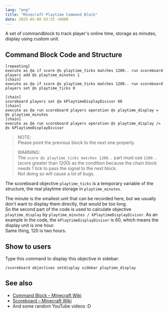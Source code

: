```yaml
---
lang: "eng"
title: "Minecraft Playtime Command Block"
date: 2025-05-08 03:55 +0800
---
```


A set of commandblock to track player's online time, storage as minutes, display using custom unit.

## Command Block Code and Structure

```text
[repeating]
execute as @a if score @s playtime_ticks matches 1200.. run scoreboard players add @s playtime_minutes 1
[chain]
execute as @a if score @s playtime_ticks matches 1200.. run scoreboard players set @s playtime_ticks 0

[chain]
scoreboard players set @a kPlaytimeDisplayDivisor 60
[chain]
execute as @a run scoreboard players operation @s playtime_display = @s playtime_minutes
[chain]
execute as @a run scoreboard players operation @s playtime_display /= @s kPlaytimeDisplayDivisor
```

> NOTE:\
> Please point the previous block to the next one properly.

> WARNING:\
> The `score @s playtime_ticks matches 1200..` part must use `1200..`(score greater than 1200) as the condition because the chain block needs 1 tick to pass the signal to the next block.\
> Not doing so will cause a lot of bugs.

The scoreboard objective `playtime_ticks` is a temporary variable of the structure, the real playtime storage in `playtime_minutes`.

The minute is the smallest unit that can be recorded here, but we usually don't want to display them directly, that would be too long.\
So the second part of the code is used to calculate objective `playtime_display` by `playtime_minutes / kPlaytimeDisplayDivisor`. As an example in the code, the `kPlaytimeDisplayDivisor` is 60, which means the display unit is one hour.\
Same thing, 120 is two hours.

## Show to users

Type this command to display this objective in sidebar:

```text
/scoreboard objectives setdisplay sidebar playtime_display
```

## See also

- [Command Block – Minecraft Wiki](https://minecraft.wiki/w/Command_Block)
- [Scoreboard – Minecraft Wiki](https://minecraft.wiki/w/Scoreboard)
- And some random YouTube videos :D
